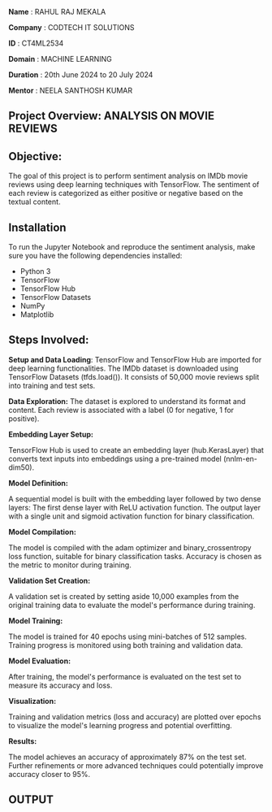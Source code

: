 **Name** : RAHUL RAJ MEKALA

**Company** : CODTECH IT SOLUTIONS

**ID** : CT4ML2534

**Domain** : MACHINE LEARNING

**Duration** : 20th June 2024 to 20 July 2024

**Mentor** : NEELA SANTHOSH KUMAR

## **Project Overview: ANALYSIS ON MOVIE REVIEWS**

## Objective:

The goal of this project is to perform sentiment analysis on IMDb movie reviews using deep learning techniques with TensorFlow. The sentiment of each review is categorized as either positive or negative based on the textual content.

## Installation

To run the Jupyter Notebook and reproduce the sentiment analysis, make sure you have the following dependencies installed:

- Python 3
- TensorFlow
- TensorFlow Hub
- TensorFlow Datasets
- NumPy
- Matplotlib

## Steps Involved:
**Setup and Data Loading**:
  TensorFlow and TensorFlow Hub are imported for deep learning functionalities.
The IMDb dataset is downloaded using TensorFlow Datasets (tfds.load()). It consists of 50,000 movie reviews split into training and test sets.

**Data Exploration:** 
The dataset is explored to understand its format and content. Each review is associated with a label (0 for negative, 1 for positive).

**Embedding Layer Setup:**

TensorFlow Hub is used to create an embedding layer (hub.KerasLayer) that converts text inputs into embeddings using a pre-trained model (nnlm-en-dim50).

**Model Definition:**

A sequential model is built with the embedding layer followed by two dense layers:
The first dense layer with ReLU activation function.
The output layer with a single unit and sigmoid activation function for binary classification.

**Model Compilation:**

The model is compiled with the adam optimizer and binary_crossentropy loss function, suitable for binary classification tasks. Accuracy is chosen as the metric to monitor during training.

**Validation Set Creation:**

A validation set is created by setting aside 10,000 examples from the original training data to evaluate the model's performance during training.

**Model Training:** 

The model is trained for 40 epochs using mini-batches of 512 samples. Training progress is monitored using both training and validation data.

**Model Evaluation:**

After training, the model's performance is evaluated on the test set to measure its accuracy and loss.

**Visualization:**

Training and validation metrics (loss and accuracy) are plotted over epochs to visualize the model's learning progress and potential overfitting.

**Results:**

The model achieves an accuracy of approximately 87% on the test set. Further refinements or more advanced techniques could potentially improve accuracy closer to 95%.


## OUTPUT
